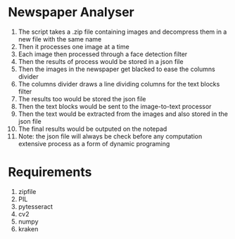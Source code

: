 # Newspaper Analyser #
1. The script takes a .zip file containing images and decompress them in a new file with the same name
2. Then it processes one image at a time
3. Each image then processed through a face detection filter 
4. Then the results of process would be stored in a json file
5. Then the images in the newspaper get blacked to ease the columns divider
6. The columns divider draws a line dividing columns for the text blocks filter
7. The results too would be stored the json file
8. Then the text blocks would be sent to the image-to-text processor
9. Then the text would be extracted from the images and also stored in the json file
10. The final results would be outputed on the notepad
11. Note: the json file will always be check before any computation extensive process as a form of dynamic programing

# Requirements #
1. zipfile
2. PIL
3. pytesseract
4. cv2
5. numpy
6. kraken

